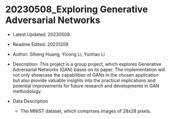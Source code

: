 # 20230508_Exploring Generative Adversarial Networks

- Latest Updated: 20230508
- Readme Edited: 20231209

- Author: Siheng Huang, Yicong Li, Yunhao Li

- Description: This project is a group project, which explores Generative Adversarial Networks (GAN) bases on its paper. The implementation will not only showcase the capabilities of GANs in the chosen application but also provide valuable insights into the practical implications and potential improvements for future research and developments in GAN methodology.

 - Data Description
	- The MNIST dataset, which comprises images of 28x28 pixels.